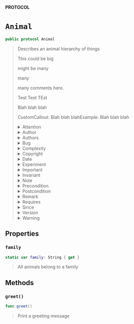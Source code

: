 **PROTOCOL**

# `Animal`

```swift
public protocol Animal
```

> Describes an animal hierarchy of things
>
> This could be big
>
> might be many
>
> many
>
> many comments here.
>
> Test Test TEst
>
> <See><Para>Blah blah blah</Para></See>
>
> <List-Bullet><Item><Para>CustomCallout: Blah blah blah</Para></Item><Item><Para>Example: Blah blah blah</Para></Item></List-Bullet>
>
>
>
> <details><summary markdown="span">Attention</summary>
>
>
>
> Blah blah blah
>
> many comments here.
>
> Test Test TEst
>
> </details>
>
>
>
> <details><summary markdown="span">Author</summary>
>
>
>
> Blah blah blah
>
> </details>
>
>
>
> <details><summary markdown="span">Authors</summary>
>
>
>
> Blah blah blah
>
> </details>
>
>
>
> <details><summary markdown="span">Bug</summary>
>
>
>
> Blah blah blah
>
> </details>
>
>
>
> <details><summary markdown="span">Complexity</summary>
>
>
>
> Blah blah blah
>
> </details>
>
>
>
> <details><summary markdown="span">Copyright</summary>
>
>
>
> Blah blah blah
>
> </details>
>
>
>
> <details><summary markdown="span">Date</summary>
>
>
>
> Blah blah blah
>
> </details>
>
>
>
> <details><summary markdown="span">Experiment</summary>
>
>
>
> Blah blah blah
>
> </details>
>
>
>
> <details><summary markdown="span">Important</summary>
>
>
>
> Blah blah blah
>
> </details>
>
>
>
> <details><summary markdown="span">Invariant</summary>
>
>
>
> Blah blah blah
>
> </details>
>
>
>
> <details><summary markdown="span">Note</summary>
>
>
>
> Blah blah blah
>
> </details>
>
>
>
> <details><summary markdown="span">Precondition</summary>
>
>
>
> Blah blah blah
>
> </details>
>
>
>
> <details><summary markdown="span">Postcondition</summary>
>
>
>
> Blah blah blah
>
> </details>
>
>
>
> <details><summary markdown="span">Remark</summary>
>
>
>
> Blah blah blah
>
> </details>
>
>
>
> <details><summary markdown="span">Requires</summary>
>
>
>
> Blah blah blah
>
> </details>
>
>
>
> <details><summary markdown="span">Since</summary>
>
>
>
> Blah blah blah
>
> </details>
>
>
>
> <details><summary markdown="span">Version</summary>
>
>
>
> Blah blah blah
>
> </details>
>
>
>
> <details><summary markdown="span">Warning</summary>
>
>
>
> Blah blah blah
>
> </details>
>
>

## Properties
### `family`

```swift
static var family: String { get }
```

> All animals belong to a family
>
>

## Methods
### `greet()`

```swift
func greet()
```

> Print a greeting message
>
>
